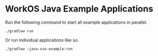 # WorkOS Java Example Applications

Run the following command to start all example applications in parallel.

```
./gradlew run
```

Or run individual applications like so.

```
./gradlew :java-sso-example:run
```
